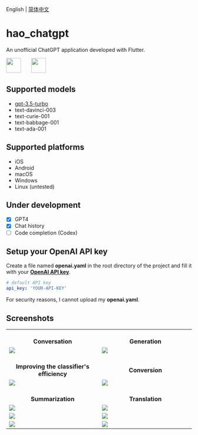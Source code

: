 English | [简体中文](README-zh-CN.md)

# hao_chatgpt

An unofficial ChatGPT application developed with Flutter.

<img src="https://github.com/conghaonet/hao_chatgpt/raw/master/screenshots/flutter_logo.png" height="40"/>&emsp;&emsp;<img src="https://github.com/conghaonet/hao_chatgpt/raw/master/screenshots/openai_logo.png" height="40"/>

## Supported models
* [gpt-3.5-turbo](https://platform.openai.com/docs/models/gpt-3-5)
* text-davinci-003
* text-curie-001
* text-babbage-001
* text-ada-001

## Supported platforms
* iOS
* Android
* macOS
* Windows
* Linux (untested)

## Under development
- [x] GPT4
- [x] Chat history
- [ ] Code completion (Codex)

## Setup your OpenAI API key

Create a file named **openai.yaml** in the root directory of the project and fill it with your [**OpenAI API key**](https://beta.openai.com/account/api-keys).
```yaml
# default API key
api_key: 'YOUR-API-KEY'
```
For security reasons, I cannot upload my **openai.yaml**.


## Screenshots
<Table>
    <tr align="center">
        <td width="50%"><br/><b>Conversation</b></td>
        <td width="50%"><br/><b>Generation</b></td>
    </tr>
    <tr>
        <td width="50%">
            <img src="https://github.com/conghaonet/hao_chatgpt/raw/master/screenshots/screenshot02.jpg"/>
        </td>
        <td width="50%">
            <img src="https://github.com/conghaonet/hao_chatgpt/raw/master/screenshots/screenshot03.jpg"/>
        </td>
    </tr>
    <tr align="center">
        <td width="50%"><br/><b>Improving the classifier's efficiency</b></td>
        <td width="50%"><br/><b>Conversion</b></td>
    </tr>
    <tr>
        <td width="50%">
            <img src="https://github.com/conghaonet/hao_chatgpt/raw/master/screenshots/screenshot04.jpg"/>
        </td>
        <td width="50%">
            <img src="https://github.com/conghaonet/hao_chatgpt/raw/master/screenshots/screenshot05.jpg"/>
        </td>
    </tr>
    <tr align="center">
        <td width="50%"><br/><b>Summarization</b></td>
        <td width="50%"><br/><b>Translation</b></td>
    </tr>
    <tr>
        <td width="50%">
            <img src="https://github.com/conghaonet/hao_chatgpt/raw/master/screenshots/screenshot08.jpg"/>
        </td>
        <td width="50%">
            <img src="https://github.com/conghaonet/hao_chatgpt/raw/master/screenshots/screenshot09.jpg"/>
        </td>
    </tr>
    <tr>
        <td width="50%">
            <img src="https://github.com/conghaonet/hao_chatgpt/raw/master/screenshots/screenshot01.jpg"/>
        </td>
        <td width="50%">
            <img src="https://github.com/conghaonet/hao_chatgpt/raw/master/screenshots/screenshot10.jpg"/>
        </td>
    </tr>
    <tr>
        <td width="50%">
            <img src="https://github.com/conghaonet/hao_chatgpt/raw/master/screenshots/screenshot06.jpg"/>
        </td>
        <td width="50%">
            <img src="https://github.com/conghaonet/hao_chatgpt/raw/master/screenshots/screenshot07.jpg"/>
        </td>
    </tr>
</Table>

